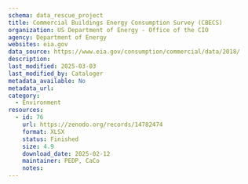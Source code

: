 ```yaml
---
schema: data_rescue_project 
title: Commercial Buildings Energy Consumption Survey (CBECS)
organization: US Department of Energy - Office of the CIO
agency: Department of Energy
websites: eia.gov
data_source: https://www.eia.gov/consumption/commercial/data/2018/
description: 
last_modified: 2025-03-03
last_modified_by: Cataloger
metadata_available: No
metadata_url: 
category:
  - Environment
resources:
  - id: 76
    url: https://zenodo.org/records/14782474
    format: XLSX
    status: Finished
    size: 4.9
    download_date: 2025-02-12
    maintainer: PEDP, CaCo
    notes: 
---
```

